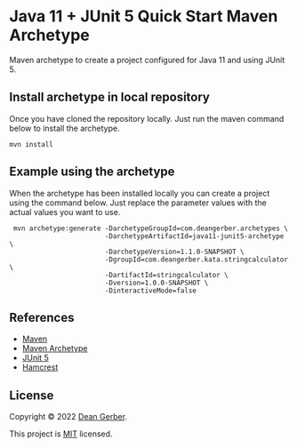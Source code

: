 # Java 11 + JUnit 5 Quick Start Maven Archetype

Maven archetype to create a project configured for Java 11 and using JUnit 5.

## Install archetype in local repository

Once you have cloned the repository locally. Just run the maven command below to install the archetype.

``` shell
mvn install
```

## Example using the archetype

When the archetype has been installed locally you can create a project using the command below. Just replace the parameter values with the actual values you want to use.

``` shell
 mvn archetype:generate -DarchetypeGroupId=com.deangerber.archetypes \
                        -DarchetypeArtifactId=java11-junit5-archetype \
                        -DarchetypeVersion=1.1.0-SNAPSHOT \
                        -DgroupId=com.deangerber.kata.stringcalculator \
                        -DartifactId=stringcalculator \
                        -Dversion=1.0.0-SNAPSHOT \
                        -DinteractiveMode=false
```

## References

* [Maven](https://maven.apache.org)
* [Maven Archetype](https://maven.apache.org/guides/introduction/introduction-to-archetypes.html)
* [JUnit 5](https://junit.org/junit5/)
* [Hamcrest](http://hamcrest.org/JavaHamcrest/)

## License

Copyright © 2022 [Dean Gerber](https://github.com/deangerber).

This project is [MIT](https://github.com/deangerber/java11-junit5-archetype/blob/master/LICENSE) licensed.
